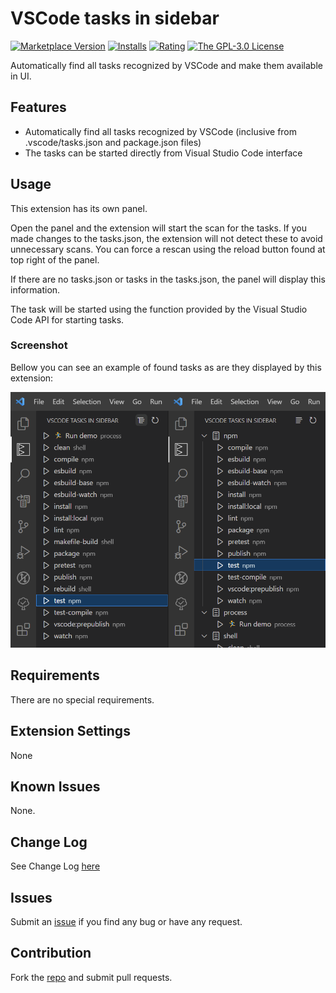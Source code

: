 # VSCode tasks in sidebar

[![Marketplace Version](https://badgen.net/vs-marketplace/v/iulian-radu-at.vscode-tasks-sidebar)](https://marketplace.visualstudio.com/items?itemName=iulian-radu-at.vscode-tasks-sidebar)
[![Installs](https://badgen.net/vs-marketplace/i/iulian-radu-at.vscode-tasks-sidebar)](https://marketplace.visualstudio.com/items?itemName=iulian-radu-at.vscode-tasks-sidebar)
[![Rating](https://badgen.net/vs-marketplace/rating/iulian-radu-at.vscode-tasks-sidebar)](https://marketplace.visualstudio.com/items?itemName=iulian-radu-at.vscode-tasks-sidebar)
<a href="http://opensource.org/licenses/GPL-3.0" target="_blank" rel="noreferrer noopener"><img src="https://img.shields.io/badge/license-GPL-orange.png?color=blue&amp;style=flat-square" alt="The GPL-3.0 License"></a>

Automatically find all tasks recognized by VSCode and make them available in UI.

## Features

- Automatically find all tasks recognized by VSCode (inclusive from .vscode/tasks.json and package.json files)
- The tasks can be started directly from Visual Studio Code interface

## Usage

This extension has its own panel.

Open the panel and the extension will start the scan for the tasks.
If you made changes to the tasks.json, the extension will not detect these to avoid unnecessary scans.
You can force a rescan using the reload button found at top right of the panel.

If there are no tasks.json or tasks in the tasks.json, the panel will display this information.

The task will be started using the function provided by the Visual Studio Code API for starting tasks.

### Screenshot

Bellow you can see an example of found tasks as are they displayed by this extension:

![VSCode tasks in sidebar](images/screenshot.png)

## Requirements

There are no special requirements.

## Extension Settings

None

## Known Issues

None.

## Change Log

See Change Log [here](CHANGELOG.md)

## Issues

Submit an [issue](https://github.com/iulian-radu-at/vscode-tasks-sidebar/issues) if you find any bug or have any request.

## Contribution

Fork the [repo](https://github.com/iulian-radu-at/vscode-tasks-sidebar) and submit pull requests.
